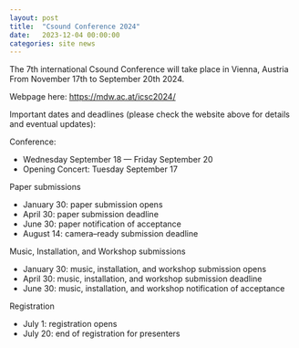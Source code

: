```yaml
---
layout: post
title:  "Csound Conference 2024"
date:   2023-12-04 00:00:00
categories: site news
---
```


The 7th international Csound Conference will take place in Vienna, Austria
From November 17th to September 20th 2024.

Webpage here: <https://mdw.ac.at/icsc2024/>

Important dates and deadlines (please check the website above for details and eventual updates):

Conference:
* Wednesday September 18 — Friday September 20
* Opening Concert: Tuesday September 17

Paper submissions
* January 30: paper submission opens
* April 30: paper submission deadline
* June 30: paper notification of acceptance
* August 14: camera–ready submission deadline

Music, Installation, and Workshop submissions
* January 30: music, installation, and workshop submission opens
* April 30: music, installation, and workshop submission deadline
* June 30: music, installation, and workshop notification of acceptance

Registration
* July 1: registration opens
* July 20: end of registration for presenters
